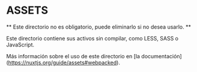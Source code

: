 # ASSETS

** Este directorio no es obligatorio, puede eliminarlo si no desea usarlo. **

Este directorio contiene sus activos sin compilar, como LESS, SASS o JavaScript.

Más información sobre el uso de este directorio en [la documentación] (https://nuxtjs.org/guide/assets#webpacked).
